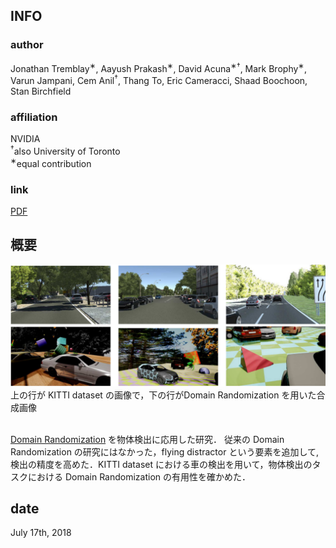 ## INFO
### author
Jonathan Tremblay<sup>∗</sup>, 
Aayush Prakash<sup>∗</sup>, 
David Acuna<sup>∗†</sup>, 
Mark Brophy<sup>∗</sup>, 
Varun Jampani,
Cem Anil<sup>†</sup>, 
Thang To, 
Eric Cameracci, 
Shaad Boochoon, 
Stan Birchfield

### affiliation
NVIDIA\
<sup>†</sup>also University of Toronto\
<sup>∗</sup>equal contribution

### link
[PDF](http://openaccess.thecvf.com/content_cvpr_2018_workshops/papers/w14/Tremblay_Training_Deep_Networks_CVPR_2018_paper.pdf)


## 概要
![image](https://github.com/Yuchi713/paper_summary/blob/master/pic/Training%20Deep%20Networks%20with%20Synthetic%20Data%20Bridging%20the%20Reality%20Gap%20by%20Domain%20Randomization)\
上の行が KITTI dataset の画像で，下の行がDomain Randomization を用いた合成画像
<br>
<br>

[Domain Randomization](https://github.com/Yuchi713/paper_summary/blob/master/sim2real/Domain%20Randomization%20for%20Transferring%20Deep%20Neural%20Networks%20from%20Simulation%20to%20the%20Real%20World.md) を物体検出に応用した研究． 従来の Domain Randomization の研究にはなかった，flying distractor という要素を追加して,検出の精度を高めた．KITTI dataset における車の検出を用いて，物体検出のタスクにおける Domain Randomization の有用性を確かめた．

## date
July 17th, 2018